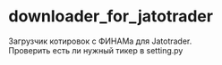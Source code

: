 # downloader_for_jatotrader  
Загрузчик котировок с ФИНАМа для Jatotrader.  
Проверить есть ли нужный тикер в setting.py  
